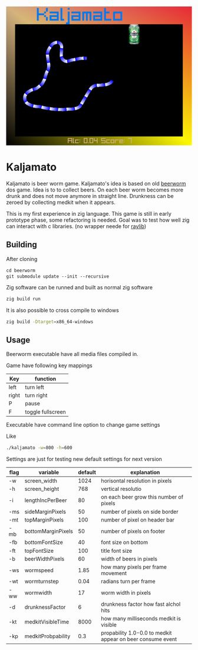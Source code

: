 ![alt text](screenshot.png)
# Kaljamato

Kaljamato is beer worm game. Kaljamato's idea is based on old [beerworm](https://www.jonneweb.net/pelit/file/873/beerworm/) dos game. Idea is to
 to collect beers. On each beer worm becomes more drunk and does not move anymore in straight line. Drunkness can be zeroed by collecting medkit when it appears. 


This is my first experience in zig language. This game is still in early prototype phase, some refactoring is needed. Goal was to test how well zig can interact with c libraries. (no wrapper neede for [raylib](https://www.raylib.com/))

## Building

After cloning
~~~
cd beerworm
git submodule update --init --recursive
~~~

Zig software can be runned and built as normal zig software
~~~sh
zig build run
~~~

It is also possible to cross compile to windows
~~~sh
zig build -Dtarget=x86_64-windows
~~~

## Usage

Beerworm executable have all media files compiled in.

Game have following key mappings

| Key   | function   |
|-------|------------|
| left  | turn left  |
| right | turn right |
|   P   | pause |
|   F   | toggle fullscreen |

Executable have command line option to change game settings

Like

~~~sh
./kaljamato -w=800 -h=600
~~~

Settings are just for testing new default settings for next version

| flag |    variable     | default | explanation |
|------|-----------------|---------|-------------|
|-w    |screen_width     |1024     |horisontal resolution in pixels|
|-h    |screen_height    |768      |vertical resolutio|
|-i    |lengthIncPerBeer |80       | on each beer grow this number of pixels|
|-ms   |sideMarginPixels |50       | number of pixels on side border|
|-mt   |topMarginPixels  |100      | number of pixel on header bar |
|-mb   |bottomMarginPixels|50      | number of pixels on footer |
|-fb   |bottomFontSize   |40       | font size on bottom |
|-ft   |topFontSize      | 100     | title font size |
|-b    |beerWidthPixels  | 60      | width of beers in pixels |
|-ws   |wormspeed        | 1.85    | how many pixels per frame movement|
|-wt   |wormturnstep     | 0.04    | radians turn per frame |
|-ww   |wormwidth        | 17      | worm width in pixels |
|-d    |drunknessFactor  | 6       | drunkness factor how fast alchol hits|
|-kt   |medkitVisibleTime| 8000    | how many milliseconds medkit is visible |
|-kp   |medkitProbpability| 0.3    | propability 1.0-0.0 to medkit appear on beer consume event |